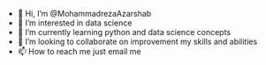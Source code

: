 - 👋 Hi, I’m @MohammadrezaAzarshab
- 👀 I’m interested in data science
- 🌱 I’m currently learning python and data science concepts
- 💞️ I’m looking to collaborate on improvement my skills and abilities
- 📫 How to reach me just email me

<!---
MohammadrezaAzarshab/MohammadrezaAzarshab is a ✨ special ✨ repository because its `README.md` (this file) appears on your GitHub profile.
You can click the Preview link to take a look at your changes.
--->
